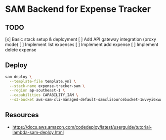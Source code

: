 # SAM Backend for Expense Tracker

## TODO

[x] Basic stack setup & deployment
[ ] Add API gateway integration (proxy mode)
[ ] Implement list expenses
[ ] Implement add expense
[ ] Implement delete expense

## Deploy

```sh
sam deploy \
  --template-file template.yml \
  --stack-name expense-tracker-sam \
  --region ap-southeast-1 \
  --capabilities CAPABILITY_IAM \
  --s3-bucket aws-sam-cli-managed-default-samclisourcebucket-1wvvyi6xwwa4x
```

## Resources 

- https://docs.aws.amazon.com/codedeploy/latest/userguide/tutorial-lambda-sam-deploy.html
